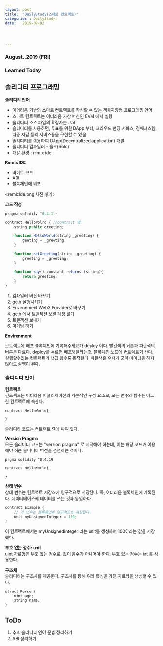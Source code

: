 ```yaml
---
layout: post
title:  "DailyStudy(스마트 컨트랙트)"
categories : DailyStudy!
date:   2019-09-02




---
```


### August..2019  (FRI)

### Learned Today 

## 솔리디티 프로그래밍



**솔리디티 언어**

* 이더리움 기반의 스마트 컨트랙트를 작성할 수 있는 객체지향형 프로그래밍 언어
* 스마트 컨트랙트는 이더리움 가상 머신인 EVM 에서 실행
* 솔리디티 소스 파일의 확장자는 .sol
* 솔리디티를 사용하면, 투표를 위한 DApp 부터, 크라우드 펀딩 서비스, 경매시스템, 다중 지갑 등의 서비스들을 구현할 수 있음
* 솔리디티를 이용하여 DApp(Decentralized application) 개발
* 솔리디티 컴파일러 - 솔크(Solc)
* 개발 환경 : remix ide

**Remix IDE**

* 바이트 코드
* ABI
* 블록체인에 배포

<remixIde.png 사진 넣기>

**코드 작성**

```javascript
pragma solidity ^0.4.11;

contract HelloWolrd { //contract 명
    string public greeting; 
    
    function HelloWorld(string _greeting) {
        geeting = _greeting;
    }
    
    function setGreeting(string _greeting) {
        greeting = _greeting;
    }
    
    function say() constant returns (string){
        return greeting;
    }
}
```

1. 컴파일러 버전 바꾸기
2. geth 실행시키기
3. Environment Web3 Provider로 바꾸기
4. geth 에서 트랜젝션 보낼 계정 풀기
5. 트랜젝션 보내기
6. 마이닝 하기

**Environment**

콘트랙트에 배포 블록체인에 기록해주세요가 deploy 이다. 빨간색의 버튼과 파란색의 버튼은 다르다. deploy를 누르면 배포해달라는것. 블록체인 노드에 컨트렉트가 간다. 실행할수있는 컨트랙트가 생김 함수도 동작한다. 파란색은 유저가 굳이 마이닝을 하지 않아도 실행이 된다.

### 솔디디티 언어

**컨트랙트**   
컨트랙트는 이더리움 어플리케이션의 기본적인 구성 요소로, 모든 변수와 함수는 어느 한 컨트랙트에 속한다. 

```
contract HelloWorld{
    
}
```

솔리디티 코드는 컨트랙트 안에 싸여 있다.

**Version Pragma**  
모든 솔리디티 코드는 "version pragma" 로 시작해야 하는데, 이는 해당 코드가 이용해야 하는 솔디디티 버전을 선언하는 것이다.

```
prgma solidity ^0.4.19;

contract HelloWorld{

}
```

**상태 변수**  
상태 변수는 컨트랙트 저장소에 영구적으로 저장된다. 즉, 이더리움 블록체인에 기록된다. 데이터베이스에 데이터를 쓰는 것과 동일하다.

``` java
contract Example {
    // 이 변수는 블록체인에 영구적으로 저장된다.
    unit myUnsignedInteger = 100;
}
```

이 컨트랙트에서는 myUnsignedInteger 라는 unit를 생성하여 100이라는 값을 저장했다.

**부호 없는 정수: unit**   
uint 자료형은 부호 없는 정수로, 값이 음수가 아니어야 한다. 부호 있는 정수는 int 를 사용한다.

**구조체**  
솔리디티는 구조체를 제공한다. 구조체를 통해 여러 특성을 가진 자료형을 생성할 수 있다.

```java	
struct Person{
    uint age;
    string name;
}
```



## ToDo

1. 추후 솔리디티 언어 문법 정리하기
2. ABI 정리하기



